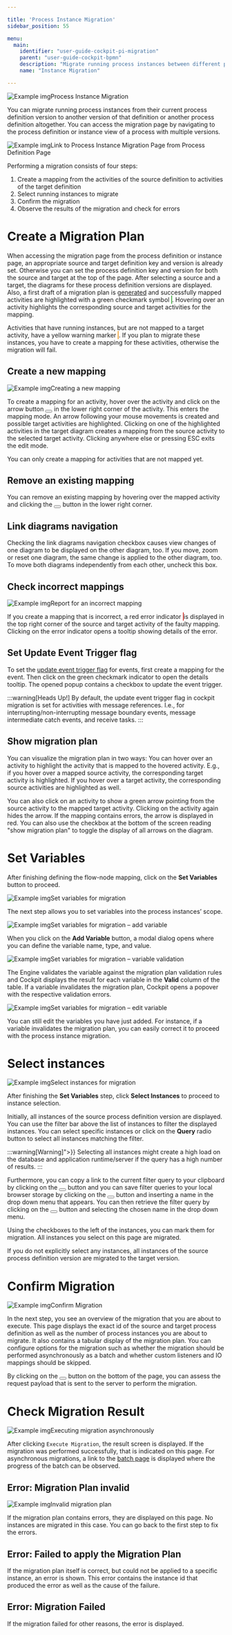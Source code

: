 ```yaml
---

title: 'Process Instance Migration'
sidebar_position: 55

menu:
  main:
    identifier: "user-guide-cockpit-pi-migration"
    parent: "user-guide-cockpit-bpmn"
    description: "Migrate running process instances between different process definition versions."
    name: "Instance Migration"

---
```



![Example img](./../img/migration/step1_overview.png)Process Instance Migration

You can migrate running process instances from their current process definition version to another version of that definition or another process definition altogether. You can access the migration page by navigating to the process definition or instance view of a process with multiple versions.

![Example img](./../img/migration/accessing_2.png)Link to Process Instance Migration Page from Process Definition Page

Performing a migration consists of four steps:

1. Create a mapping from the activities of the source definition to activities of the target definition
2. Select running instances to migrate
3. Confirm the migration
4. Observe the results of the migration and check for errors


# Create a Migration Plan

When accessing the migration page from the process definition or instance page, an appropriate source and target definition key and version is already set. Otherwise you can set the process definition key and version for both the source and target at the top of the page. After selecting a source and a target, the diagrams for these process definition versions are displayed. Also, a first draft of a migration plan is [generated](../../../user-guide/process-engine/process-instance-migration.md#generating-a-migration-plan) and successfully mapped activities are highlighted with a green checkmark symbol <span class="badge" style="border: 1px solid #4cae4c; background-color: #5cb85c;"><span class="glyphicon glyphicon-ok"></span></span>. Hovering over an activity highlights the corresponding source and target activities for the mapping.

Activities that have running instances, but are not mapped to a target activity, have a yellow warning marker <span class="badge" style="background-color: #f0ad4e; border: 1px solid #eea236;"><span class="glyphicon glyphicon-warning-sign"></span></span>. If you plan to migrate these instances, you have to create a mapping for these activities, otherwise the migration will fail.

## Create a new mapping

![Example img](./../img/migration/step1_createMapping.png)Creating a new mapping

To create a mapping for an activity, hover over the activity and click on the arrow button <button class="btn btn-xs"><i class="glyphicon glyphicon-share-alt"></i></button> in the lower right corner of the activity. This enters the mapping mode. An arrow following your mouse movements is created and possible target activities are highlighted. Clicking on one of the highlighted activities in the target diagram creates a mapping from the source activity to the selected target activity. Clicking anywhere else or pressing ESC exits the edit mode.

You can only create a mapping for activities that are not mapped yet.


## Remove an existing mapping

You can remove an existing mapping by hovering over the mapped activity and clicking the <button class="btn btn-xs"><i class="glyphicon glyphicon-remove"></i></button> button in the lower right corner.


## Link diagrams navigation

Checking the link diagrams navigation checkbox causes view changes of one diagram to be displayed on the other diagram, too. If you move, zoom or reset one diagram, the same change is applied to the other diagram, too. To move both diagrams independently from each other, uncheck this box.


## Check incorrect mappings

![Example img](./../img/migration/step1_errorPopover.png)Report for an incorrect mapping

If you create a mapping that is incorrect, a red error indicator <span class="badge" style="background-color: #d9534f; border: 1px solid #d43f3a;"><span class="glyphicon glyphicon-remove"></span></span> is displayed in the top right corner of the source and target activity of the faulty mapping. Clicking on the error indicator opens a tooltip showing details of the error.


## Set Update Event Trigger flag

To set the [update event trigger flag](../../../user-guide/process-engine/process-instance-migration.md#events) for events, first create a mapping for the event. Then click on the green checkmark indicator to open the details tooltip. The opened popup contains a checkbox to update the event trigger.

:::warning[Heads Up!]
By default, the update event trigger flag in cockpit migration is set for activities with message references.
I.e., for interrupting/non-interrupting message boundary events, message intermediate catch events, and receive tasks.
:::

## Show migration plan

You can visualize the migration plan in two ways: You can hover over an activity to highlight the activity that is mapped to the hovered activity. E.g., if you hover over a mapped source activity, the corresponding target activity is highlighted. If you hover over a target activity, the corresponding source activities are highlighted as well.

You can also click on an activity to show a green arrow pointing from the source activity to the mapped target activity. Clicking on the activity again hides the arrow. If the mapping contains errors, the arrow is displayed in red. You can also use the checkbox at the bottom of the screen reading "show migration plan" to toggle the display of all arrows on the diagram.

# Set Variables

After finishing defining the flow-node mapping, click on the **Set Variables** button to proceed.

![Example img](./../img/migration/step2.png)Set variables for migration

The next step allows you to set variables into the process instances’ scope.

![Example img](./../img/migration/step2_modal.png)Set variables for migration – add variable

When you click on the **Add Variable** button, a modal dialog opens where you can define the variable name, type, and value.

![Example img](./../img/migration/step2_validation.png)Set variables for migration – variable validation

The Engine validates the variable against the migration plan validation rules and Cockpit displays the result for each variable in the **Valid** column of the table. 
If a variable invalidates the migration plan, Cockpit opens a popover with the respective validation errors.

![Example img](./../img/migration/step2_edit.png)Set variables for migration – edit variable

You can still edit the variables you have just added. For instance, if a variable invalidates the migration plan, you can easily correct it to proceed with the process instance migration.

# Select instances

![Example img](./../img/migration/step3.png)Select instances for migration

After finishing the **Set Variables** step, click **Select Instances** to proceed to instance selection. 

Initially, all instances of the source process definition version are displayed. You can use the filter bar above the list of instances to filter the displayed instances. You can select specific instances or click on the **Query** radio button to select all instances matching the filter.

:::warning[Warning]">}}
Selecting all instances might create a high load on the database and application runtime/server if the query has a high number of results.
:::

Furthermore, you can copy a link to the current filter query to your clipboard by clicking on the <button class="btn btn-xs"><i class="glyphicon glyphicon-link"></i></button> button and you can save filter queries to your local browser storage by clicking on the <button class="btn btn-xs"><i class="glyphicon glyphicon-floppy-disk"></i></button> button and inserting a name in the drop down menu that appears. You can then retrieve the filter query by clicking on the <button class="btn btn-xs"><i class="glyphicon glyphicon-floppy-disk"></i></button> button and selecting the chosen name in the drop down menu.

Using the checkboxes to the left of the instances, you can mark them for migration. All instances you select on this page are migrated.

If you do not explicitly select any instances, all instances of the source process definition version are migrated to the target version.


# Confirm Migration

![Example img](./../img/migration/step4.png)Confirm Migration

In the next step, you see an overview of the migration that you are about to execute. This page displays the exact id of the source and target process definition as well as the number of process instances you are about to migrate. It also contains a tabular display of the migration plan. You can configure options for the migration such as whether the migration should be performed asynchronously as a batch and whether custom listeners and IO mappings should be skipped.

By clicking on the <button class="btn btn-xs"><i class="glyphicon glyphicon-eye-open"></i></button> button on the bottom of the page, you can assess the request payload that is sent to the server to perform the migration.


# Check Migration Result

![Example img](./../img/migration/step5_batch.png)Executing migration asynchronously

After clicking `Execute Migration`, the result screen is displayed. If the migration was performed successfully, that is indicated on this page. For asynchronous migrations, a link to the [batch page](../batch/monitoring.md) is displayed where the progress of the batch can be observed.

## Error: Migration Plan invalid

![Example img](./../img/migration/step5_error.png)Invalid migration plan

If the migration plan contains errors, they are displayed on this page. No instances are migrated in this case. You can go back to the first step to fix the errors.

## Error: Failed to apply the Migration Plan

If the migration plan itself is correct, but could not be applied to a specific instance, an error is shown. This error contains the instance id that produced the error as well as the cause of the failure.

## Error: Migration Failed

If the migration failed for other reasons, the error is displayed.
